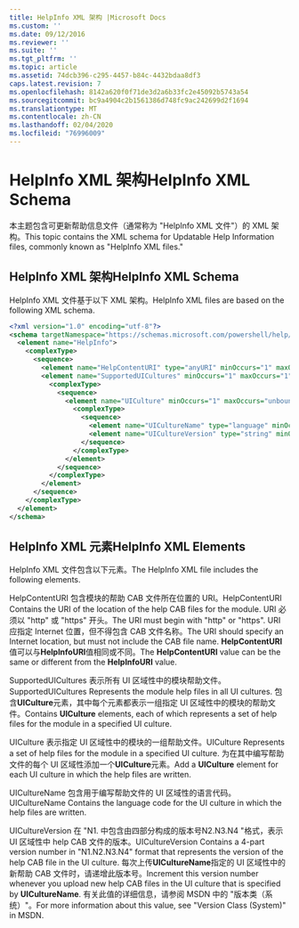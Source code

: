 ```yaml
---
title: HelpInfo XML 架构 |Microsoft Docs
ms.custom: ''
ms.date: 09/12/2016
ms.reviewer: ''
ms.suite: ''
ms.tgt_pltfrm: ''
ms.topic: article
ms.assetid: 74dcb396-c295-4457-b84c-4432bdaa8df3
caps.latest.revision: 7
ms.openlocfilehash: 8142a620f0f71de3d2a6b33fc2e45092b5743a54
ms.sourcegitcommit: bc9a4904c2b1561386d748fc9ac242699d2f1694
ms.translationtype: MT
ms.contentlocale: zh-CN
ms.lasthandoff: 02/04/2020
ms.locfileid: "76996009"
---
```

# <a name="helpinfo-xml-schema"></a><span data-ttu-id="92143-102">HelpInfo XML 架构</span><span class="sxs-lookup"><span data-stu-id="92143-102">HelpInfo XML Schema</span></span>

<span data-ttu-id="92143-103">本主题包含可更新帮助信息文件（通常称为 "HelpInfo XML 文件"）的 XML 架构。</span><span class="sxs-lookup"><span data-stu-id="92143-103">This topic contains the XML schema for Updatable Help Information files, commonly known as "HelpInfo XML files."</span></span>

## <a name="helpinfo-xml-schema"></a><span data-ttu-id="92143-104">HelpInfo XML 架构</span><span class="sxs-lookup"><span data-stu-id="92143-104">HelpInfo XML Schema</span></span>

<span data-ttu-id="92143-105">HelpInfo XML 文件基于以下 XML 架构。</span><span class="sxs-lookup"><span data-stu-id="92143-105">HelpInfo XML files are based on the following XML schema.</span></span>

```xml
<?xml version="1.0" encoding="utf-8"?>
<schema targetNamespace="https://schemas.microsoft.com/powershell/help/2010/05" xmlns="http://www.w3.org/2001/XMLSchema">
  <element name="HelpInfo">
    <complexType>
      <sequence>
        <element name="HelpContentURI" type="anyURI" minOccurs="1" maxOccurs="1" />
        <element name="SupportedUICultures" minOccurs="1" maxOccurs="1">
          <complexType>
            <sequence>
              <element name="UICulture" minOccurs="1" maxOccurs="unbounded">
                <complexType>
                  <sequence>
                    <element name="UICultureName" type="language" minOccurs="1" maxOccurs="1" />
                    <element name="UICultureVersion" type="string" minOccurs="1" maxOccurs="1" />
                  </sequence>
                </complexType>
              </element>
            </sequence>
          </complexType>
        </element>
      </sequence>
    </complexType>
  </element>
</schema>
```

## <a name="helpinfo-xml-elements"></a><span data-ttu-id="92143-106">HelpInfo XML 元素</span><span class="sxs-lookup"><span data-stu-id="92143-106">HelpInfo XML Elements</span></span>

<span data-ttu-id="92143-107">HelpInfo XML 文件包含以下元素。</span><span class="sxs-lookup"><span data-stu-id="92143-107">The HelpInfo XML file includes the following elements.</span></span>

<span data-ttu-id="92143-108">HelpContentURI 包含模块的帮助 CAB 文件所在位置的 URI。</span><span class="sxs-lookup"><span data-stu-id="92143-108">HelpContentURI Contains the URI of the location of the help CAB files for the module.</span></span> <span data-ttu-id="92143-109">URI 必须以 "http" 或 "https" 开头。</span><span class="sxs-lookup"><span data-stu-id="92143-109">The URI must begin with "http" or "https".</span></span> <span data-ttu-id="92143-110">URI 应指定 Internet 位置，但不得包含 CAB 文件名称。</span><span class="sxs-lookup"><span data-stu-id="92143-110">The URI should specify an Internet location, but must not include the CAB file name.</span></span> <span data-ttu-id="92143-111">**HelpContentURI**值可以与**HelpInfoURI**值相同或不同。</span><span class="sxs-lookup"><span data-stu-id="92143-111">The **HelpContentURI** value can be the  same or different from the **HelpInfoURI** value.</span></span>

<span data-ttu-id="92143-112">SupportedUICultures 表示所有 UI 区域性中的模块帮助文件。</span><span class="sxs-lookup"><span data-stu-id="92143-112">SupportedUICultures Represents the module help files in all UI cultures.</span></span> <span data-ttu-id="92143-113">包含**UICulture**元素，其中每个元素都表示一组指定 UI 区域性中的模块的帮助文件。</span><span class="sxs-lookup"><span data-stu-id="92143-113">Contains **UICulture** elements, each of which represents a set of help files for the module in a specified UI culture.</span></span>

<span data-ttu-id="92143-114">UICulture 表示指定 UI 区域性中的模块的一组帮助文件。</span><span class="sxs-lookup"><span data-stu-id="92143-114">UICulture Represents a set of help files for the module in a specified UI culture.</span></span> <span data-ttu-id="92143-115">为在其中编写帮助文件的每个 UI 区域性添加一个**UICulture**元素。</span><span class="sxs-lookup"><span data-stu-id="92143-115">Add a **UICulture** element for each UI culture in which the help files are written.</span></span>

<span data-ttu-id="92143-116">UICultureName 包含用于编写帮助文件的 UI 区域性的语言代码。</span><span class="sxs-lookup"><span data-stu-id="92143-116">UICultureName Contains the language code for the UI culture in which the help files are written.</span></span>

<span data-ttu-id="92143-117">UICultureVersion 在 "N1. 中包含由四部分构成的版本号N2.N3.N4 "格式，表示 UI 区域性中 help CAB 文件的版本。</span><span class="sxs-lookup"><span data-stu-id="92143-117">UICultureVersion Contains a 4-part version number in "N1.N2.N3.N4" format that represents the version of the help CAB file in the UI culture.</span></span> <span data-ttu-id="92143-118">每次上传**UICultureName**指定的 UI 区域性中的新帮助 CAB 文件时，请递增此版本号。</span><span class="sxs-lookup"><span data-stu-id="92143-118">Increment this version number whenever you upload new help CAB files in the UI culture that is specified by **UICultureName**.</span></span> <span data-ttu-id="92143-119">有关此值的详细信息，请参阅 MSDN 中的 "版本类（系统）"。</span><span class="sxs-lookup"><span data-stu-id="92143-119">For more information about this value, see "Version Class (System)" in MSDN.</span></span>